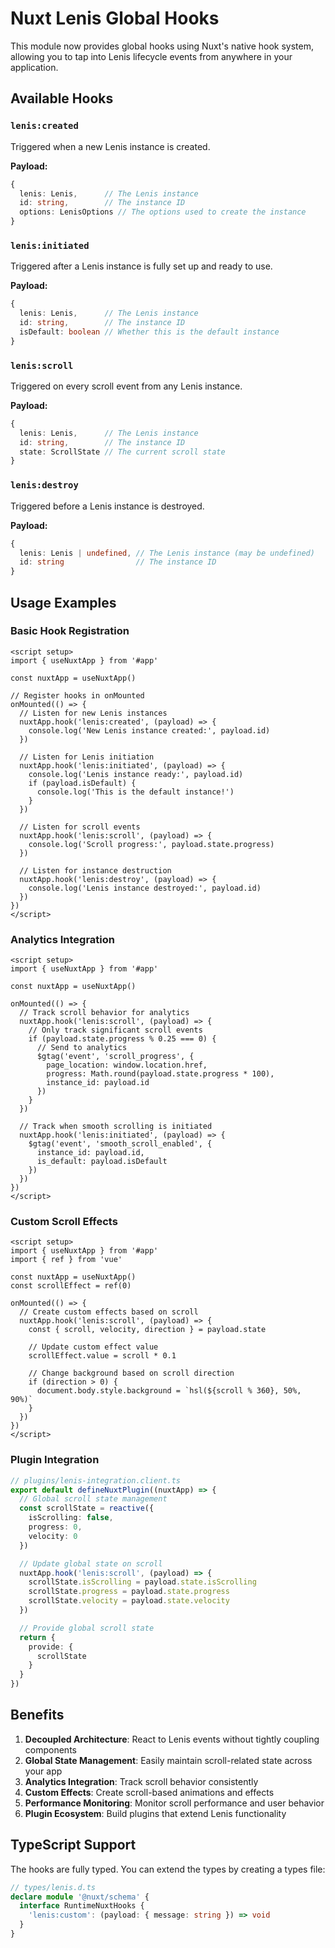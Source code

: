 # Nuxt Lenis Global Hooks

This module now provides global hooks using Nuxt's native hook system, allowing you to tap into Lenis lifecycle events from anywhere in your application.

## Available Hooks

### `lenis:created`
Triggered when a new Lenis instance is created.

**Payload:**
```typescript
{
  lenis: Lenis,      // The Lenis instance
  id: string,        // The instance ID
  options: LenisOptions // The options used to create the instance
}
```

### `lenis:initiated`
Triggered after a Lenis instance is fully set up and ready to use.

**Payload:**
```typescript
{
  lenis: Lenis,      // The Lenis instance
  id: string,        // The instance ID
  isDefault: boolean // Whether this is the default instance
}
```

### `lenis:scroll`
Triggered on every scroll event from any Lenis instance.

**Payload:**
```typescript
{
  lenis: Lenis,      // The Lenis instance
  id: string,        // The instance ID
  state: ScrollState // The current scroll state
}
```

### `lenis:destroy`
Triggered before a Lenis instance is destroyed.

**Payload:**
```typescript
{
  lenis: Lenis | undefined, // The Lenis instance (may be undefined)
  id: string                // The instance ID
}
```

## Usage Examples

### Basic Hook Registration

```vue
<script setup>
import { useNuxtApp } from '#app'

const nuxtApp = useNuxtApp()

// Register hooks in onMounted
onMounted(() => {
  // Listen for new Lenis instances
  nuxtApp.hook('lenis:created', (payload) => {
    console.log('New Lenis instance created:', payload.id)
  })

  // Listen for Lenis initiation
  nuxtApp.hook('lenis:initiated', (payload) => {
    console.log('Lenis instance ready:', payload.id)
    if (payload.isDefault) {
      console.log('This is the default instance!')
    }
  })

  // Listen for scroll events
  nuxtApp.hook('lenis:scroll', (payload) => {
    console.log('Scroll progress:', payload.state.progress)
  })

  // Listen for instance destruction
  nuxtApp.hook('lenis:destroy', (payload) => {
    console.log('Lenis instance destroyed:', payload.id)
  })
})
</script>
```

### Analytics Integration

```vue
<script setup>
import { useNuxtApp } from '#app'

const nuxtApp = useNuxtApp()

onMounted(() => {
  // Track scroll behavior for analytics
  nuxtApp.hook('lenis:scroll', (payload) => {
    // Only track significant scroll events
    if (payload.state.progress % 0.25 === 0) {
      // Send to analytics
      $gtag('event', 'scroll_progress', {
        page_location: window.location.href,
        progress: Math.round(payload.state.progress * 100),
        instance_id: payload.id
      })
    }
  })

  // Track when smooth scrolling is initiated
  nuxtApp.hook('lenis:initiated', (payload) => {
    $gtag('event', 'smooth_scroll_enabled', {
      instance_id: payload.id,
      is_default: payload.isDefault
    })
  })
})
</script>
```

### Custom Scroll Effects

```vue
<script setup>
import { useNuxtApp } from '#app'
import { ref } from 'vue'

const nuxtApp = useNuxtApp()
const scrollEffect = ref(0)

onMounted(() => {
  // Create custom effects based on scroll
  nuxtApp.hook('lenis:scroll', (payload) => {
    const { scroll, velocity, direction } = payload.state
    
    // Update custom effect value
    scrollEffect.value = scroll * 0.1
    
    // Change background based on scroll direction
    if (direction > 0) {
      document.body.style.background = `hsl(${scroll % 360}, 50%, 90%)`
    }
  })
})
</script>
```

### Plugin Integration

```typescript
// plugins/lenis-integration.client.ts
export default defineNuxtPlugin((nuxtApp) => {
  // Global scroll state management
  const scrollState = reactive({
    isScrolling: false,
    progress: 0,
    velocity: 0
  })

  // Update global state on scroll
  nuxtApp.hook('lenis:scroll', (payload) => {
    scrollState.isScrolling = payload.state.isScrolling
    scrollState.progress = payload.state.progress
    scrollState.velocity = payload.state.velocity
  })

  // Provide global scroll state
  return {
    provide: {
      scrollState
    }
  }
})
```

## Benefits

1. **Decoupled Architecture**: React to Lenis events without tightly coupling components
2. **Global State Management**: Easily maintain scroll-related state across your app
3. **Analytics Integration**: Track scroll behavior consistently
4. **Custom Effects**: Create scroll-based animations and effects
5. **Performance Monitoring**: Monitor scroll performance and user behavior
6. **Plugin Ecosystem**: Build plugins that extend Lenis functionality

## TypeScript Support

The hooks are fully typed. You can extend the types by creating a types file:

```typescript
// types/lenis.d.ts
declare module '@nuxt/schema' {
  interface RuntimeNuxtHooks {
    'lenis:custom': (payload: { message: string }) => void
  }
}
```
